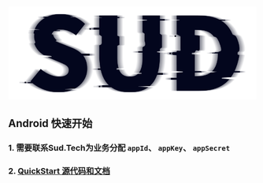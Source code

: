 #

![SUD](../../Resource/logo.png)

## Android 快速开始

### 1. 需要联系Sud.Tech为业务分配 `appId`、 `appKey`、 `appSecret`

### 2. [QuickStart 源代码和文档](https://github.com/SudTechnology/hello-sud-plus-android/tree/master/project/SudNFT/SudNFTQuickStart)

[comment]: <> (### 3. API调用时序图)

[comment]: <> (![api]&#40;../../Resource/Client/sdk_api_sd.png&#41;)
